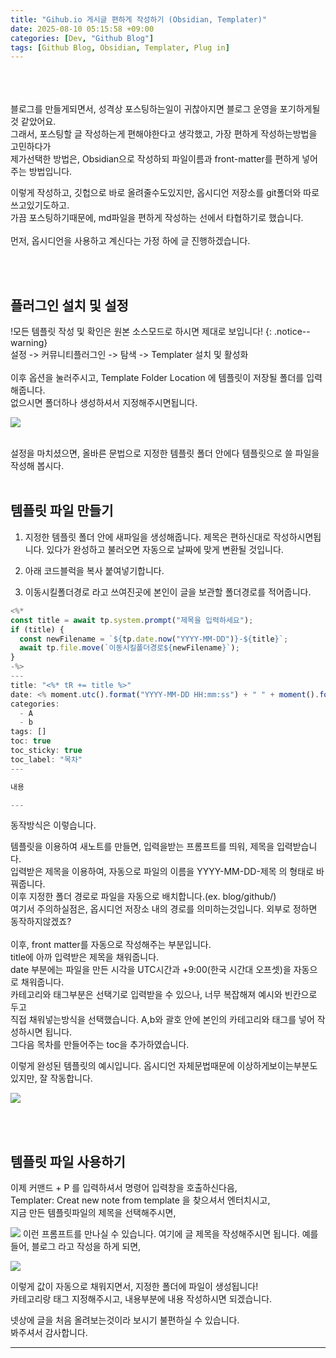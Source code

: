 ```yaml
---
title: "Gihub.io 게시글 편하게 작성하기 (Obsidian, Templater)"
date: 2025-08-10 05:15:58 +09:00
categories: [Dev, "Github Blog"]
tags: [Github Blog, Obsidian, Templater, Plug in]
---
```

<br>
<br>
<br>
 블로그를 만들게되면서, 성격상 포스팅하는일이 귀찮아지면 블로그 운영을 포기하게될것 같았어요.<br>
그래서, 포스팅할 글 작성하는게 편해야한다고 생각했고, 가장 편하게 작성하는방법을 고민하다가<br>
제가선택한 방법은, Obsidian으로 작성하되 파일이름과 front-matter를 편하게 넣어주는 방법입니다.

 이렇게 작성하고, 깃헙으로 바로 올려줄수도있지만, 옵시디언 저장소를 git폴더와 따로 쓰고있기도하고.<br>
가끔 포스팅하기때문에, md파일을 편하게 작성하는 선에서 타협하기로 했습니다.<br>
<br>
먼저, 옵시디언을 사용하고 계신다는 가정 하에 글 진행하겠습니다.

<br>

<br>

## 플러그인 설치 및 설정

!모든 템플릿 작성 및 확인은 원본 소스모드로 하시면 제대로 보입니다!
{: .notice--warning}
<br>
설정 -> 커뮤니티플러그인 -> 탐색 -> Templater 설치 및 활성화
<br>
<br>
이후 옵션을 눌러주시고, Template Folder Location 에 템플릿이 저장될 폴더를 입력해줍니다.<br>
없으시면 폴더하나 생성하셔서 지정해주시면됩니다.
<br>

![](https://res.cloudinary.com/dqgw9jnvd/image/upload/w_800,q_auto/v1754802588/rudcikviaj2vcpzextk8.png)

<br>
설정을 마치셨으면, 올바른 문법으로 지정한 템플릿 폴더 안에다 템플릿으로 쓸 파일을 작성해 봅시다.

<br>

<br>

## 템플릿 파일 만들기
1. 지정한 템플릿 폴더 안에 새파일을 생성해줍니다.
제목은 편하신대로 작성하시면됩니다. 있다가 완성하고 불러오면 자동으로 날짜에 맞게 변환될 것입니다.

2. 아래 코드블럭을 복사 붙여넣기합니다.

3. 이동시킬폴더경로 라고 쓰여진곳에 본인이 글을 보관할 폴더경로를 적어줍니다.

```javascript
<%*
const title = await tp.system.prompt("제목을 입력하세요");
if (title) {
  const newFilename = `${tp.date.now("YYYY-MM-DD")}-${title}`;
  await tp.file.move(`이동시킬폴더경로${newFilename}`);
}
-%>
---
title: "<%* tR += title %>"
date: <% moment.utc().format("YYYY-MM-DD HH:mm:ss") + " " + moment().format("Z") %>
categories:
  - A
  - b
tags: []
toc: true
toc_sticky: true
toc_label: "목차"
---

내용

---
```

동작방식은 이렇습니다.

템플릿을 이용하여 새노트를 만들면, 입력을받는 프롬프트를 띄워, 제목을 입력받습니다.<br>
입력받은 제목을 이용하여, 자동으로 파일의 이름을 YYYY-MM-DD-제목 의 형태로 바꿔줍니다.<br>
이후 지정한 폴더 경로로 파일을 자동으로 배치합니다.(ex. blog/github/)<br>
여기서 주의하실점은, 옵시디언 저장소 내의 경로를 의미하는것입니다. 외부로 정하면 동작하지않겠죠?<br>
<br>
이후, front matter를 자동으로 작성해주는 부분입니다.<br>
title에 아까 입력받은 제목을 채워줍니다.<br>
date 부분에는 파일을 만든 시각을 UTC시간과 +9:00(한국 시간대 오프셋)을 자동으로 채워줍니다.<br>
카테고리와 태그부분은 선택기로 입력받을 수 있으나, 너무 복잡해져 예시와 빈칸으로 두고<br>
직접 채워넣는방식을 선택했습니다.
A,b와 괄호 안에 본인의 카테고리와 태그를 넣어 작성하시면 됩니다.<br>
그다음 목차를 만들어주는 toc을 추가하였습니다.<br>




이렇게 완성된 템플릿의 예시입니다.
옵시디언 자체문법때문에 이상하게보이는부분도 있지만, 잘 작동합니다.

![](https://res.cloudinary.com/dqgw9jnvd/image/upload/w_800,q_auto/v1754812398/pglw3hbvf8kwmqsgtybo.png)

<br>

<br>


## 템플릿 파일 사용하기
   
이제 커맨드 + P 를 입력하셔서 명령어 입력창을 호출하신다음,<br> 
Templater: Creat new note from template 을 찾으셔서 엔터치시고,<br>
지금 만든 템플릿파일의 제목을 선택해주시면,
<br>

![](https://res.cloudinary.com/dqgw9jnvd/image/upload/w_800,q_auto/v1754804137/sagpk1ovn47iaarlksv8.png)
이런 프롬프트를 만나실 수 있습니다. 여기에 글 제목을 작성해주시면 됩니다.
예를들어, 블로그 라고  작성을 하게 되면,
<br>

![](https://res.cloudinary.com/dqgw9jnvd/image/upload/w_800,q_auto/v1754812549/opa9dkayhw6ss3ek9b3t.png)


이렇게 값이 자동으로 채워지면서, 지정한 폴더에 파일이 생성됩니다!<br>
카테고리랑 태그 지정해주시고, 내용부분에 내용 작성하시면 되겠습니다.

넷상에 글을 처음 올려보는것이라 보시기 불편하실 수 있습니다. <br>
봐주셔서 감사합니다.

---


